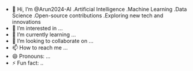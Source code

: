 - 👋 Hi, I’m @Arun2024-AI
    .Artificial Intelligence
    .Machine Learning
    .Data Science
    .Open-source contributions
    .Exploring new tech and innovations
- 👀 I’m interested in ...
- 🌱 I’m currently learning ...
- 💞️ I’m looking to collaborate on ...
- 📫 How to reach me ...
- 😄 Pronouns: ...
- ⚡ Fun fact: ..

<!---
Arun2024-AI/Arun2024-AI is a ✨ special ✨ repository because its `README.md` (this file) appears on your GitHub profile.
You can click the Preview link to take a look at your changes.
--->
